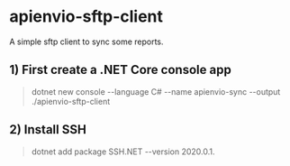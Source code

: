 # apienvio-sftp-client

A simple sftp client to sync some reports.

## 1) First create a .NET Core console app

> dotnet new console --language C# --name apienvio-sync --output ./apienvio-sftp-client

## 2) Install SSH

> dotnet add package SSH.NET --version 2020.0.1.